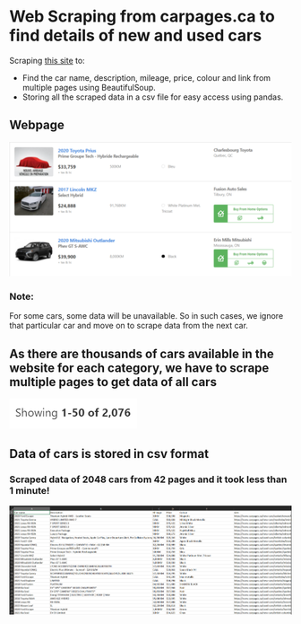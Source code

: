 # Web Scraping from carpages.ca to find details of new and used cars

Scraping [this site](https://www.carpages.ca/used-cars/search/?fueltype_id%5B0%5D=3&fueltype_id%5B1%5D=7) to:
- Find the car name, description, mileage, price, colour and link from multiple pages using BeautifulSoup.
- Storing all the scraped data in a csv file for easy access using pandas.

## Webpage

![webpage](cars.png)

### Note:
For some cars, some data will be unavailable. So in such cases, we ignore that particular car and move on to scrape data from the next car.

## As there are thousands of cars available in the website for each category, we have to scrape multiple pages to get data of all cars

![multiple pages](pages.png)


## Data of cars is stored in csv format

### Scraped data of 2048 cars from 42 pages and it took less than 1 minute!
![data](csv.png)

